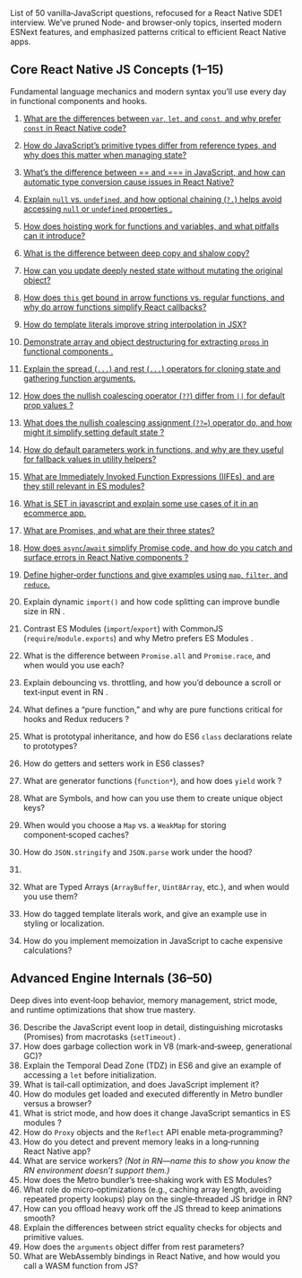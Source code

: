 List of 50 vanilla‑JavaScript questions, refocused for a React Native SDE1 interview. We’ve pruned Node‑ and browser‑only topics, inserted modern ESNext features, and emphasized patterns critical to efficient React Native apps.  

## Core React Native JS Concepts (1–15)  
Fundamental language mechanics and modern syntax you’ll use every day in functional components and hooks.  

1. [What are the differences between `var`, `let`, and `const`, and why prefer `const` in React Native code?](https://github.com/subraatakumar/React-Native-Interview-Questions/blob/main/answers/js/part1.md#1-var--let--const)
2. [How do JavaScript’s primitive types differ from reference types, and why does this matter when managing state?](https://github.com/subraatakumar/React-Native-Interview-Questions/blob/main/answers/js/primitive.md)  
3. [What’s the difference between == and === in JavaScript, and how can automatic type conversion cause issues in React Native?](https://github.com/subraatakumar/React-Native-Interview-Questions/blob/main/answers/js/type_conversion.md)  
4. [Explain `null` vs. `undefined`, and how optional chaining (`?.`) helps avoid accessing `null` or `undefined` properties .](https://github.com/subraatakumar/React-Native-Interview-Questions/blob/main/answers/js/part1.md#4-null-vs-undefined--optional-chaining)  
5. [How does hoisting work for functions and variables, and what pitfalls can it introduce?](https://github.com/subraatakumar/React-Native-Interview-Questions/blob/main/answers/js/hoisting.md)
6. [What is the difference between deep copy and shalow copy?](https://github.com/subraatakumar/React-Native-Interview-Questions/blob/main/answers/js/deep_copy_shallow_copy.md)
7. [How can you update deeply nested state without mutating the original object?](https://github.com/subraatakumar/React-Native-Interview-Questions/blob/main/answers/js/deeply_nested_state.md)
8. [How does `this` get bound in arrow functions vs. regular functions, and why do arrow functions simplify React callbacks?](https://github.com/subraatakumar/React-Native-Interview-Questions/blob/main/answers/js/this_and_arrow_functions.md)
9. [How do template literals improve string interpolation in JSX?](https://github.com/subraatakumar/React-Native-Interview-Questions/blob/main/answers/js/template_literal.md)  
10. [Demonstrate array and object destructuring for extracting `props` in functional components .](https://github.com/subraatakumar/React-Native-Interview-Questions/blob/main/answers/js/destructuring.md)  
11. [Explain the spread (`...`) and rest (`...`) operators for cloning state and gathering function arguments.](https://github.com/subraatakumar/React-Native-Interview-Questions/tree/main/answers/js)  
12. [How does the nullish coalescing operator (`??`) differ from `||` for default prop values ?](https://github.com/subraatakumar/React-Native-Interview-Questions/blob/main/answers/js/nullish_coalescing_operator.md)
13. [What does the nullish coalescing assignment (`??=`) operator do, and how might it simplify setting default state ?](https://github.com/subraatakumar/React-Native-Interview-Questions/blob/main/answers/js/nullish_coealising_assignment.md) 
14. [How do default parameters work in functions, and why are they useful for fallback values in utility helpers?](https://github.com/subraatakumar/React-Native-Interview-Questions/blob/main/answers/js/default_parameter.md)  
15. [What are Immediately Invoked Function Expressions (IIFEs), and are they still relevant in ES modules? ](https://github.com/subraatakumar/React-Native-Interview-Questions/blob/main/answers/js/iife.md)
16. [What is SET in javascript and explain some use cases of it in an ecommerce app.](https://github.com/subraatakumar/React-Native-Interview-Questions/blob/main/answers/js/SET.md)
17. [What are Promises, and what are their three states?](https://github.com/subraatakumar/React-Native-Interview-Questions/blob/main/answers/js/promise.md)  
18. [How does `async`/`await` simplify Promise code, and how do you catch and surface errors in React Native components ?](https://github.com/subraatakumar/React-Native-Interview-Questions/blob/main/answers/js/async_await_react_native.md)   
19. [Define higher‑order functions and give examples using `map`, `filter`, and `reduce`.](https://github.com/subraatakumar/React-Native-Interview-Questions/blob/main/answers/js/higher_order_function.md)

    
18. Explain dynamic `import()` and how code splitting can improve bundle size in RN .  
19. Contrast ES Modules (`import`/`export`) with CommonJS (`require`/`module.exports`) and why Metro prefers ES Modules .  
 
22. What is the difference between `Promise.all` and `Promise.race`, and when would you use each?  
23. Explain debouncing vs. throttling, and how you’d debounce a scroll or text‑input event in RN .  
24. What defines a “pure function,” and why are pure functions critical for hooks and Redux reducers ?  
26. What is prototypal inheritance, and how do ES6 `class` declarations relate to prototypes?  
27. How do getters and setters work in ES6 classes?  
28. What are generator functions (`function*`), and how does `yield` work ?  
29. What are Symbols, and how can you use them to create unique object keys?  
30. When would you choose a `Map` vs. a `WeakMap` for storing component‑scoped caches?  
31. How do `JSON.stringify` and `JSON.parse` work under the hood?  
32.   
33. What are Typed Arrays (`ArrayBuffer`, `Uint8Array`, etc.), and when would you use them?  
34. How do tagged template literals work, and give an example use in styling or localization.  
35. How do you implement memoization in JavaScript to cache expensive calculations?  

## Advanced Engine Internals (36–50)  
Deep dives into event‑loop behavior, memory management, strict mode, and runtime optimizations that show true mastery.  

36. Describe the JavaScript event loop in detail, distinguishing microtasks (Promises) from macrotasks (`setTimeout`) .  
37. How does garbage collection work in V8 (mark‑and‑sweep, generational GC)? 
38. Explain the Temporal Dead Zone (TDZ) in ES6 and give an example of accessing a `let` before initialization.  
39. What is tail‑call optimization, and does JavaScript implement it?  
40. How do modules get loaded and executed differently in Metro bundler versus a browser?  
41. What is strict mode, and how does it change JavaScript semantics in ES modules ?  
42. How do `Proxy` objects and the `Reflect` API enable meta‑programming?  
43. How do you detect and prevent memory leaks in a long‑running React Native app?  
44. What are service workers? *(Not in RN—name this to show you know the RN environment doesn’t support them.)*  
45. How does the Metro bundler’s tree‑shaking work with ES Modules?  
46. What role do micro‑optimizations (e.g., caching array length, avoiding repeated property lookups) play on the single‑threaded JS bridge in RN?  
47. How can you offload heavy work off the JS thread to keep animations smooth?  
48. Explain the differences between strict equality checks for objects and primitive values.  
49. How does the `arguments` object differ from rest parameters?  
50. What are WebAssembly bindings in React Native, and how would you call a WASM function from JS?  

